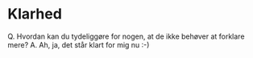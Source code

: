 # Klarhed
Q. Hvordan kan du tydeliggøre for nogen, at de ikke behøver at forklare mere?
A. Ah, ja, det står klart for mig nu :-)

<!-- {BearID:2B87CDC1-C850-4BE9-9CC2-071481F36A4C-23204-0000192779825A1D} -->
